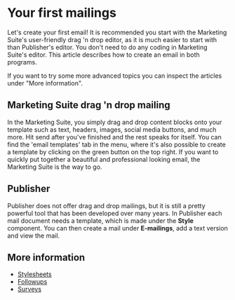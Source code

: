 # Your first mailings

Let's create your first email! It is recommended you start with the 
Marketing Suite's user-friendly drag 'n drop editor, as it is much easier 
to start with than Publisher's editor. You don't need to do any coding in 
Marketing Suite's editor. This article describes how to create an email in 
both programs.

If you want to try some more advanced topics you can inspect the articles 
under "More information".

## Marketing Suite drag 'n drop mailing

In the Marketing Suite, you simply drag and drop content blocks onto your 
template such as text, headers, images, social media buttons, and much more. 
Hit send after you've finished and the rest speaks for itself.
You can find the 'email templates' tab in the menu, where it's also possible to 
create a template by clicking on the green button on the top right.
If you want to quickly put together a beautiful and professional looking email, 
the Marketing Suite is the way to go.

## Publisher

Publisher does not offer drag and drop mailings, but it is still a pretty 
powerful tool that has been developed over many years. In Publisher each 
mail document needs a template, which is made under the **Style** component. 
You can then create a mail under **E-mailings**, add a text version and view the mail.

## More information

* [Stylesheets](./stylesheets)
* [Followups](./followups)
* [Surveys](./surveys)
